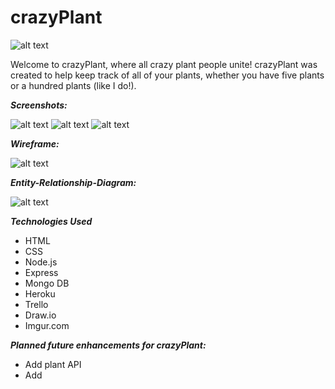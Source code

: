  # **crazyPlant**

 ![alt text](https://i.imgur.com/V9XYNU5.jpg)

Welcome to crazyPlant, where all crazy plant people unite! crazyPlant was created to help keep track of all of your plants, whether you have five plants or a hundred plants (like I do!). 

_**Screenshots:**_

![alt text](https://i.imgur.com/x2kXyf2.png)
![alt text](https://i.imgur.com/HKeQN3j.png)
![alt text](https://i.imgur.com/HpwxYpJ.png)

_**Wireframe:**_

![alt text](https://i.imgur.com/Eutzhww.png)

_**Entity-Relationship-Diagram:**_

![alt text](https://i.imgur.com/zZkkLUU.jpg)

_**Technologies Used**_
* HTML
* CSS
* Node.js
* Express
* Mongo DB
* Heroku
* Trello
* Draw.io
* Imgur.com

_**Planned future enhancements for crazyPlant:**_

* Add plant API
* Add 
